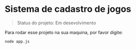 <h1>Sistema de cadastro de jogos</h1>

> Status do projeto: Em desevolvimento

Para rodar esse projeto na sua maquina, por favor digite:

```
node app.js
```

